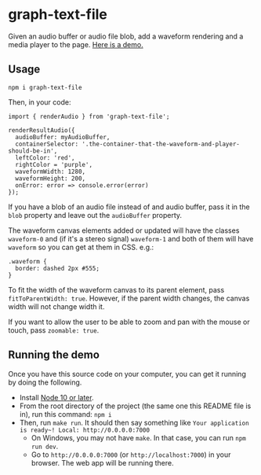 # graph-text-file

Given an audio buffer or audio file blob, add a waveform rendering and a media player to the page. [Here is a demo.](https://jimkang.com/graph-text-file)

## Usage

    npm i graph-text-file

Then, in your code:

    import { renderAudio } from 'graph-text-file';

    renderResultAudio({
      audioBuffer: myAudioBuffer,
      containerSelector: '.the-container-that-the-waveform-and-player-should-be-in',
      leftColor: 'red',
      rightColor = 'purple',
      waveformWidth: 1280,
      waveformHeight: 200,
      onError: error => console.error(error)
    });

If you have a blob of an audio file instead of and audio buffer, pass it in the `blob` property and leave out the `audioBuffer` property.

The waveform canvas elements added or updated will have the classes `waveform-0` and (if it's a stereo signal) `waveform-1` and both of them will have `waveform` so you can get at them in CSS. e.g.:

    .waveform {
      border: dashed 2px #555;
    }

To fit the width of the waveform canvas to its parent element, pass `fitToParentWidth: true`. However, if the parent width changes, the canvas width will not change width it.

If you want to allow the user to be able to zoom and pan with the mouse or touch, pass `zoomable: true`.

## Running the demo

Once you have this source code on your computer, you can get it running by doing the following.

- Install [Node 10 or later](https://nodejs.org/).
- From the root directory of the project (the same one this README file is in), run this command: `npm i`
- Then, run `make run`. It should then say something like `Your application is ready~! Local: http://0.0.0.0:7000`
  - On Windows, you may not have `make`. In that case, you can run `npm run dev`.
  - Go to `http://0.0.0.0:7000` (or `http://localhost:7000`) in your browser. The web app will be running there.
